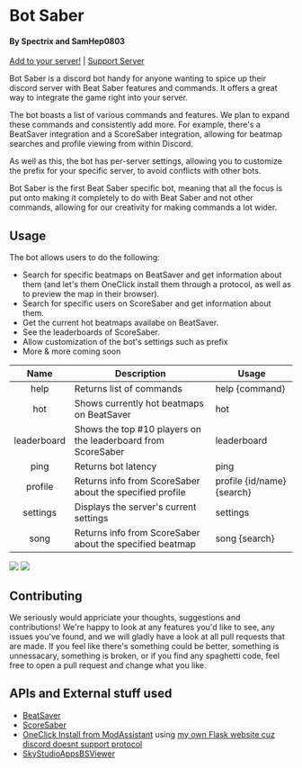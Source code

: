 # Bot Saber
#### By Spectrix and SamHep0803
[Add to your server!](https://discord.com/oauth2/authorize?client_id=753289892007510017&scope=bot&permissions=74837056) | [Support Server](https://discord.gg/Ny6zTNH)

Bot Saber is a discord bot handy for anyone wanting to spice up their discord server with Beat Saber features and commands. It offers a great way to integrate the game right into your server.

The bot boasts a list of various commands and features. We plan to expand these commands and consistently add more. For example, there's a BeatSaver integration and a ScoreSaber integration, allowing for beatmap searches and profile viewing from within Discord.

As well as this, the bot has per-server settings, allowing you to customize the prefix for your specific server, to avoid conflicts with other bots.

Bot Saber is the first Beat Saber specific bot, meaning that all the focus is put onto making it completely to do with Beat Saber and not other commands, allowing for our creativity for making commands a lot wider.

## Usage
The bot allows users to do the following:

- Search for specific beatmaps on BeatSaver and get information about them (and let's them OneClick install them through a protocol, as well as to preview the map in their browser).
- Search for specific users on ScoreSaber and get information about them.
- Get the current hot beatmaps availabe on BeatSaver.
- See the leaderboards of ScoreSaber.
- Allow customization of the bot's settings such as prefix
- More & more coming soon


| **Name** | **Description** | **Usage** |
|:---:|---|---|
| help | Returns list of commands | help {command}
| hot | Shows currently hot beatmaps on BeatSaver | hot
| leaderboard | Shows the top #10 players on the leaderboard from ScoreSaber | leaderboard
| ping | Returns bot latency | ping 
| profile | Returns info from ScoreSaber about the specified profile | profile {id/name} {search}
| settings | Displays the server's current settings | settings
| song | Returns info from ScoreSaber about the specified beatmap | song {search}


<img class="center" src="https://i.imgur.com/UrGEdLy.png">

<img class="center" src="https://i.imgur.com/k9xvAV9.png">


## Contributing
We seriously would appriciate your thoughts, suggestions and contributions! We're happy to look at any features you'd like to see, any issues you've found, and we will gladly have a look at all pull requests that are made. If you feel like there's something could be better, something is unnessacary, something is broken, or if you find any spaghetti code, feel free to open a pull request and change what you like.

## APIs and External stuff used
- [BeatSaver](https://beatsaver.com)
- [ScoreSaber](https://scoresaber.com)
- [OneClick Install from ModAssistant](https://github.com/Assistant/ModAssistant) using [my own Flask website cuz discord doesnt support protocol](https://github.com/SpectrixOfficial/spectrix.pythonanywhere.com/)
- [SkyStudioAppsBSViewer](https://skystudioapps.com/bs-viewer/)
